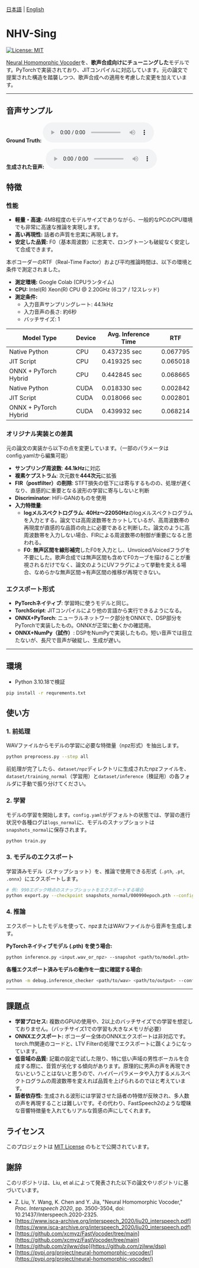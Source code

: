 [日本語](./readme.md) | [English](./README.en.md)

# NHV-Sing

[![License: MIT](https://img.shields.io/badge/License-MIT-yellow.svg)](https://opensource.org/licenses/MIT)

[Neural Homomorphic Vocoder](https://www.isca-archive.org/interspeech_2020/liu20_interspeech.pdf)を、**歌声合成向けにチューニングした**モデルです。PyTorchで実装されており、JITコンパイルに対応しています。元の論文で提案された構造を踏襲しつつ、歌声合成への適用を考慮した変更を加えています。

***

## 音声サンプル

**Ground Truth:**
<audio controls src="sample_wav/ground_truth.wav"></audio>

**生成された音声:**
<audio controls src="sample_wav/inference_wav.wav"></audio>

## 特徴

### 性能

*   **軽量・高速:** 4MB程度のモデルサイズでありながら、一般的なPCのCPU環境でも非常に高速な推論を実現します。
*   **高い再現性:** 話者の声質を忠実に再現します。
*   **安定した品質:** F0（基本周波数）に忠実で、ロングトーンも破綻なく安定して合成できます。

本ボコーダーのRTF（Real-Time Factor）および平均推論時間は、以下の環境と条件で測定されました。

- **測定環境:** Google Colab (CPUランタイム)
- **CPU:** Intel(R) Xeon(R) CPU @ 2.20GHz (6コア / 12スレッド)
- **測定条件:**
    - 入力音声サンプリングレート: 44.1kHz
    - 入力音声の長さ: 約6秒
    - バッチサイズ: 1

| Model Type            | Device | Avg. Inference Time | RTF      |
|-----------------------|--------|---------------------|----------|
| Native Python         | CPU    | 0.437235 sec        | 0.067795 |
| JIT Script            | CPU    | 0.419325 sec        | 0.065018 |
| ONNX + PyTorch Hybrid | CPU    | 0.442845 sec        | 0.068665 |
| Native Python         | CUDA   | 0.018330 sec        | 0.002842 |
| JIT Script            | CUDA   | 0.018066 sec        | 0.002801 |
| ONNX + PyTorch Hybrid | CUDA   | 0.439932 sec        | 0.068214 |

### オリジナル実装との差異
元の論文の実装から以下の点を変更しています。（一部のパラメータはconfig.yamlから編集可能）

* **サンプリング周波数**: **44.1kHz**に対応
* **複素ケプストラム**: 次元数を**444次元**に拡張
* **FIR（postfilter）の削除**: STFT損失の低下には寄与するものの、処理が遅くなり、直感的に重要となる波形の学習に寄与しないと判断
* **Discriminator**: HiFi-GANのものを使用
* **入力特徴量**:
    * **logメルスペクトログラム**: **40Hz〜22050Hz**のlogメルスペクトログラムを入力とする。論文では高周波数帯をカットしているが、高周波数帯の再現度が直感的な品質の向上に必要であると判断した。論文のように高周波数帯を入力しない場合、FIRによる周波数帯の制御が重要になると思われる。
    * **F0**: **無声区間を線形補完**したF0を入力とし、Unvoiced/Voicedフラグを不要にした。歌声合成では無声区間も含めてF0カーブを描けることが重視されるだけでなく、論文のようにUVフラグによって挙動を変える場合、なめらかな無声区間→有声区間の推移が再現できない。

### エクスポート形式

*  **PyTorchネイティブ**: 学習時に使うモデルと同じ。
*  **TorchScript**: JITコンパイルにより他の言語から実行できるようになる。
*  **ONNX+PyTorch**: ニューラルネットワーク部分をONNXで、DSP部分をPyTorchで実装したもの。ONNXが正常に動くかの確認用。
*  **ONNX+NumPy（試作）**: DSPをNumPyで実装したもの。短い音声では目立たないが、長尺で音声が破綻し、生成が遅い。

***

## 環境

* Python 3.10.18で検証

```bash
pip install -r requrements.txt
```

## 使い方

### 1. 前処理

WAVファイルからモデルの学習に必要な特徴量（npz形式）を抽出します。

```bash
python preprocess.py --step all
```

前処理が完了したら、`dataset/npz`ディレクトリに生成されたnpzファイルを、`dataset/training_normal`（学習用）と`dataset/inference`（検証用）の各フォルダに手動で振り分けてください。

### 2. 学習

モデルの学習を開始します。`config.yaml`がデフォルトの状態では、学習の進行状況や各種ログは`logs_normal`に、モデルのスナップショットは`snapshots_normal`に保存されます。

```bash
python train.py
```

### 3. モデルのエクスポート

学習済みモデル（スナップショット）を、推論で使用できる形式（`.pth`, `.pt`, `.onnx`）にエクスポートします。

```bash
# 例: 990エポック時点のスナップショットをエクスポートする場合
python export.py --checkpoint snapshots_normal/000990epoch.pth --config config.yaml
```

### 4. 推論

エクスポートしたモデルを使って、npzまたはWAVファイルから音声を生成します。

**PyTorchネイティブモデル (.pth) を使う場合:**

```bash
python inference.py <input.wav_or_npz> --snapshot <path/to/model.pth>
```

**各種エクスポート済みモデルの動作を一度に確認する場合:**

```bash
python -m debug.inference_checker <path/to/wav> <path/to/output> --config config.yaml --pth_path exported_models/model.pth --pt_path exported_models/model_jit.pt --onnx_path exported_models/core_model.onnx
```

***

## 課題点

*   **学習プロセス:** 複数のGPUの使用や、2以上のバッチサイズでの学習を想定しておりません。（バッチサイズ1での学習も大きなメモリが必要）
*   **ONNXエクスポート:** ボコーダー全体のONNXエクスポートは非対応です。torch.fft関連のコードと、LTV Filterの処理でエクスポートに躓くようになっています。
*   **低音域の品質:** 記載の設定で試した限り、特に低い声域の男性ボーカルを合成する際に、音質が劣化する傾向があります。原理的に男声の声を再現できないということはないと思うので、ハイパーパラメータや入力するメルスペクトログラムの周波数帯を変えれば品質を上げられるのではと考えています。
*   **話者依存性:** 生成される波形には学習させた話者の特徴が反映され、多人数の声を再現することは難しいです。その代わり、FastSpeech2のような曖昧な音響特徴量を入れてもリアルな質感の声にしてくれます。

## ライセンス

このプロジェクトは [MIT License](LICENCE) のもとで公開されています。

## 謝辞

このリポジトリは、Liu, et al.によって発表された以下の論文やリポジトリに基づいています。

*   Z. Liu, Y. Wang, K. Chen and Y. Jia, "Neural Homomorphic Vocoder," *Proc. Interspeech 2020*, pp. 3500-3504, doi: 10.21437/Interspeech.2020-2325.
*   [https://www.isca-archive.org/interspeech_2020/liu20_interspeech.pdf](https://www.isca-archive.org/interspeech_2020/liu20_interspeech.pdf)
*   [https://github.com/xcmyz/FastVocoder/tree/main](https://github.com/xcmyz/FastVocoder/tree/main)
*   [https://github.com/zjlww/dsp](https://github.com/zjlww/dsp)
*   [https://pypi.org/project/neural-homomorphic-vocoder/](https://pypi.org/project/neural-homomorphic-vocoder/)

